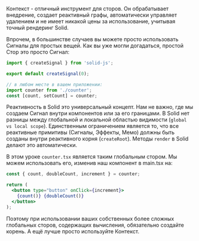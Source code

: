 Контекст - отличный инструмент для сторов. Он обрабатывает внедрение, создает реактивный графы, автоматически управляет удалением и не имеет никакой цены за использование, учитывая точный рендеринг Solid.

Впрочем, в большинстве случаев вы можете просто использовать Сигналы для простых вещей. Как вы уже могли догадаться, простой Стор это просто Сигнал:

```js
import { createSignal } from 'solid-js';

export default createSignal(0);

// в любом месте в вашем приложении:
import counter from './counter';
const [count, setCount] = counter;
```

Реактивность в Solid это универсальный концепт. Нам не важно, где мы создаем Сигнал внутри компонентов или за его границами. В Solid нет разницы между глобальной и локальной областью видимости (`global vs local scope`). Единственным ограничением является то, что все реактивные примитивы (Сигналы, Эффекты, Мемо) должны быть созданы внутри реактивного корня (`createRoot`). Методы `render` в Solid делают это автоматически.

В этом уроке `counter.tsx` является таким глобальным стором. Мы можем использовать его, изменив наш компонент в main.tsx на:

```jsx
const { count, doubleCount, increment } = counter;

return (
  <button type="button" onClick={increment}>
    {count()} {doubleCount()}
  </button>
);
```

Поэтому при использовании ваших собственных более сложных глобальных сторов, содержащих вычисления, обязательно создайте корень. А ещё лучше просто используйте Контекст.